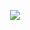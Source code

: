 <p align="center">
  <img src="https://capsule-render.vercel.app/api?type=transparent&height=500&color=dadada&text=PLANNING%20SOMETHING%20BIG&section=header&reversal=false&textBg=false&fontSize=63&fontAlign=50&animation=fadeIn&fontColor=dadada&stroke=dadada&strokeWidth=7"/>
</p>
